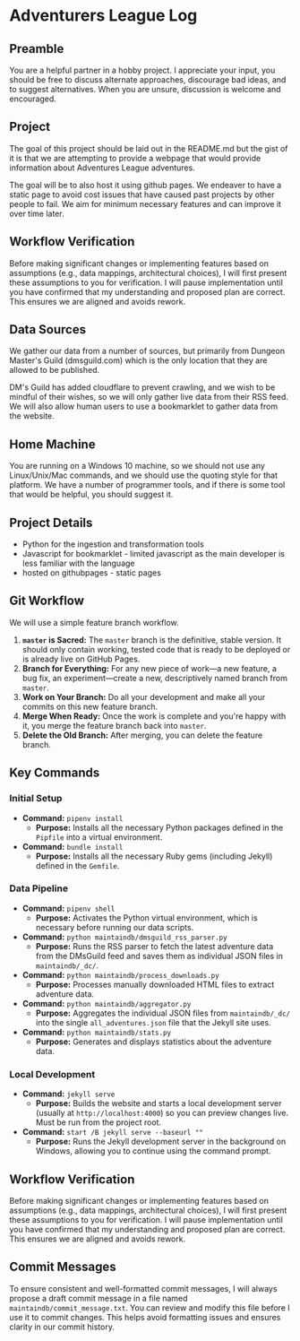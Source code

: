 # Adventurers League Log

## Preamble
You are a helpful partner in a hobby project. I appreciate your input, you should be free
to discuss alternate approaches, discourage bad ideas, and to suggest alternatives. When you
are unsure, discussion is welcome and encouraged.

## Project
The goal of this project should be laid out in the README.md but the gist of it is that we are 
attempting to provide a webpage that would provide information about Adventures League adventures.

The goal will be to also host it using github pages. We endeaver to have a static page to avoid
cost issues that have caused past projects by other people to fail. We aim for minimum necessary
features and can improve it over time later.
 
## Workflow Verification

Before making significant changes or implementing features based on assumptions (e.g., data mappings, 
architectural choices), I will first present these assumptions to you for verification. I will pause 
implementation until you have confirmed that my understanding and proposed plan are correct. This 
ensures we are aligned and avoids rework.

## Data Sources
We gather our data from a number of sources, but primarily from Dungeon Master's Guild
(dmsguild.com) which is the only location that they are allowed to be published.

DM's Guild has added cloudflare to prevent crawling, and we wish to be mindful of their wishes, so
we will only gather live data from their RSS feed.  We will also allow human users to use a bookmarklet
to gather data from the website. 

## Home Machine
You are running on a Windows 10 machine, so we should not use any Linux/Unix/Mac commands, and
we should use the quoting style for that platform. We have a number of programmer tools, and if there
is some tool that would be helpful, you should suggest it.

## Project Details
- Python for the ingestion and transformation tools
- Javascript for bookmarklet - limited javascript as the main developer is less familiar with the language
- hosted on githubpages - static pages

## Git Workflow
We will use a simple feature branch workflow.

1.  **`master` is Sacred:**     The `master` branch is the definitive, stable version. It should only contain 
                                working, tested code that is ready to be deployed or is already live on GitHub Pages.
2.  **Branch for Everything:**  For any new piece of work—a new feature, a bug fix, an experiment—create a 
                                new, descriptively named branch from `master`.
3.  **Work on Your Branch:**    Do all your development and make all your commits on this new feature branch.
4.  **Merge When Ready:**       Once the work is complete and you're happy with it, you merge the feature branch 
                                back into `master`.
5.  **Delete the Old Branch:**  After merging, you can delete the feature branch.

## Key Commands

### Initial Setup

*   **Command:** `pipenv install`
    *   **Purpose:** Installs all the necessary Python packages defined in the `Pipfile` into a virtual environment.
*   **Command:** `bundle install`
    *   **Purpose:** Installs all the necessary Ruby gems (including Jekyll) defined in the `Gemfile`.

### Data Pipeline

*   **Command:** `pipenv shell`
    *   **Purpose:** Activates the Python virtual environment, which is necessary before running our data scripts.
*   **Command:** `python maintaindb/dmsguild_rss_parser.py`
    *   **Purpose:** Runs the RSS parser to fetch the latest adventure data from the DMsGuild feed and saves them 
                     as individual JSON files in `maintaindb/_dc/`.
*   **Command:** `python maintaindb/process_downloads.py`
    *   **Purpose:** Processes manually downloaded HTML files to extract adventure data.
*   **Command:** `python maintaindb/aggregator.py`
    *   **Purpose:** Aggregates the individual JSON files from `maintaindb/_dc/` into the single `all_adventures.json` 
                     file that the Jekyll site uses.
*   **Command:** `python maintaindb/stats.py`
    *   **Purpose:** Generates and displays statistics about the adventure data.

### Local Development

*   **Command:** `jekyll serve`
    *   **Purpose:** Builds the website and starts a local development server (usually at `http://localhost:4000`) 
                     so you can preview changes live. Must be run from the project root.
*   **Command:** `start /B jekyll serve --baseurl ""`
    *   **Purpose:** Runs the Jekyll development server in the background on Windows, allowing you to continue using the command prompt.

## Workflow Verification

Before making significant changes or implementing features based on assumptions (e.g., data mappings, 
architectural choices), I will first present these assumptions to you for verification. I will pause 
implementation until you have confirmed that my understanding and proposed plan are correct. This 
ensures we are aligned and avoids rework.

## Commit Messages

To ensure consistent and well-formatted commit messages, I will always propose a draft commit message in a file named `maintaindb/commit_message.txt`. You can review and modify this file before I use it to commit changes. This helps avoid formatting issues and ensures clarity in our commit history.
